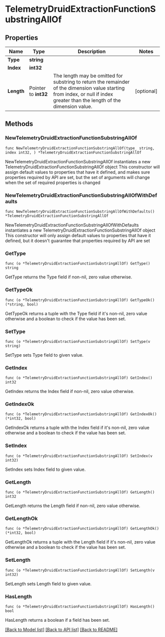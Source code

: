 # TelemetryDruidExtractionFunctionSubstringAllOf

## Properties

Name | Type | Description | Notes
------------ | ------------- | ------------- | -------------
**Type** | **string** |  | 
**Index** | **int32** |  | 
**Length** | Pointer to **int32** | The length may be omitted for substring to return the remainder of the dimension value starting from index, or null if index greater than the length of the dimension value. | [optional] 

## Methods

### NewTelemetryDruidExtractionFunctionSubstringAllOf

`func NewTelemetryDruidExtractionFunctionSubstringAllOf(type_ string, index int32, ) *TelemetryDruidExtractionFunctionSubstringAllOf`

NewTelemetryDruidExtractionFunctionSubstringAllOf instantiates a new TelemetryDruidExtractionFunctionSubstringAllOf object
This constructor will assign default values to properties that have it defined,
and makes sure properties required by API are set, but the set of arguments
will change when the set of required properties is changed

### NewTelemetryDruidExtractionFunctionSubstringAllOfWithDefaults

`func NewTelemetryDruidExtractionFunctionSubstringAllOfWithDefaults() *TelemetryDruidExtractionFunctionSubstringAllOf`

NewTelemetryDruidExtractionFunctionSubstringAllOfWithDefaults instantiates a new TelemetryDruidExtractionFunctionSubstringAllOf object
This constructor will only assign default values to properties that have it defined,
but it doesn't guarantee that properties required by API are set

### GetType

`func (o *TelemetryDruidExtractionFunctionSubstringAllOf) GetType() string`

GetType returns the Type field if non-nil, zero value otherwise.

### GetTypeOk

`func (o *TelemetryDruidExtractionFunctionSubstringAllOf) GetTypeOk() (*string, bool)`

GetTypeOk returns a tuple with the Type field if it's non-nil, zero value otherwise
and a boolean to check if the value has been set.

### SetType

`func (o *TelemetryDruidExtractionFunctionSubstringAllOf) SetType(v string)`

SetType sets Type field to given value.


### GetIndex

`func (o *TelemetryDruidExtractionFunctionSubstringAllOf) GetIndex() int32`

GetIndex returns the Index field if non-nil, zero value otherwise.

### GetIndexOk

`func (o *TelemetryDruidExtractionFunctionSubstringAllOf) GetIndexOk() (*int32, bool)`

GetIndexOk returns a tuple with the Index field if it's non-nil, zero value otherwise
and a boolean to check if the value has been set.

### SetIndex

`func (o *TelemetryDruidExtractionFunctionSubstringAllOf) SetIndex(v int32)`

SetIndex sets Index field to given value.


### GetLength

`func (o *TelemetryDruidExtractionFunctionSubstringAllOf) GetLength() int32`

GetLength returns the Length field if non-nil, zero value otherwise.

### GetLengthOk

`func (o *TelemetryDruidExtractionFunctionSubstringAllOf) GetLengthOk() (*int32, bool)`

GetLengthOk returns a tuple with the Length field if it's non-nil, zero value otherwise
and a boolean to check if the value has been set.

### SetLength

`func (o *TelemetryDruidExtractionFunctionSubstringAllOf) SetLength(v int32)`

SetLength sets Length field to given value.

### HasLength

`func (o *TelemetryDruidExtractionFunctionSubstringAllOf) HasLength() bool`

HasLength returns a boolean if a field has been set.


[[Back to Model list]](../README.md#documentation-for-models) [[Back to API list]](../README.md#documentation-for-api-endpoints) [[Back to README]](../README.md)



